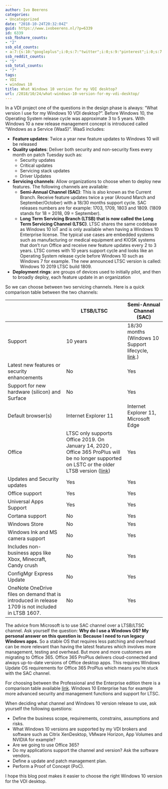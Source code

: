 ```yaml
---
author: Ivo Beerens
categories:
- Uncategorized
date: "2018-10-24T20:32:04Z"
guid: https://www.ivobeerens.nl/?p=6339
id: 6339
ssb_fbshare_counts:
- "2"
ssb_old_counts:
- a:7:{s:10:"googleplus";i:0;s:7:"twitter";i:0;s:9:"pinterest";i:0;s:7:"fbshare";i:0;s:8:"linkedin";i:0;s:6:"reddit";i:0;s:6:"tumblr";i:0;}
ssb_reddit_counts:
- "5"
ssb_total_counts:
- "7"
tags:
- VDI
- windows 10
title: What Windows 10 version for my VDI desktop?
url: /2018/10/24/what-windows-10-version-for-my-vdi-desktop/
---
```


In a VDI project one of the questions in the design phase is always: “What version I use for my Windows 10 VDI desktop?”. Before Windows 10, the Operating System release cycle was approximate 3 to 5 years. With Windows 10 a new release management concept is introduced called “Windows as a Service (WaaS)”. WaaS includes:

- **Feature updates**: Twice a year new feature updates to Windows 10 will be released
- **Quality updates**: Deliver both security and non-security fixes every month on patch Tuesday such as: 
    - Security updates
    - Critical updates
    - Servicing stack updates
    - Driver Updates
- **Servicing channels**: Allow organizations to choose when to deploy new features. The following channels are available: 
    - **Semi-Annual Channel (SAC)**: This is also known as the Current Branch. Receive feature updates twice a year (Around March and September/October) with a 18/30 months support cycle. SAC releases numbers are for example: 1703, 1709, 1803 and 1809. (1809 stands for 18 = 2018, 09 = September).
    - **Long Term Servicing Branch (LTSB) that is now called the Long Term Servicing Channel (LTSC)**. LTSC shares the same codebase as Windows 10 IoT and is only available when having a Windows 10 Enterprise license. The typical use cases are embedded systems such as manufacturing or medical equipment and KIOSK systems that don’t run Office and receive new feature updates every 2 to 3 years. LTSC comes with 10 years support cycle and looks like an Operating System release cycle before Windows 10 such as Windows 7 for example. The new announced LTSC version is called: Windows 10 2019 LTSC build 1809.
- **Deployment rings**: are groups of devices used to initially pilot, and then to broadly deploy, each feature update in an organization

So we can choose between two servicing channels. Here is a quick comparison table between the two channels:

|  | **LTSB/LTSC** | **Semi-Annual Channel (SAC)** |
|---|---|---|
| Support | 10 years | 18/30 months (Windows 10 Support lifecycle, [link](https://support.microsoft.com/en-us/help/13853/windows-lifecycle-fact-sheet).) |
| Latest new features or security enhancements | No | Yes |
| Support for new hardware (silicon) and Surface | No | Yes |
| Default browser(s) | Internet Explorer 11 | Internet Explorer 11, Microsoft Edge |
| Office | LTSC only supports Office 2019. On January 14, 2020 , Office 365 ProPlus will be no longer supported on LSTC or the older LTSB version ([link](https://techcommunity.microsoft.com/t5/Windows-IT-Pro-Blog/Changes-to-Office-and-Windows-servicing-and-support/ba-p/151509)) | Yes |
| Updates and Security updates | Yes | Yes |
| Office support | Yes | Yes |
| Universal Apps Support | Yes | Yes |
| Cortana support | No | Yes |
| Windows Store | No | Yes |
| Windows Ink and MS camera support | No | Yes |
| Includes non-business apps like Xbox, Minecraft, Candy crush | No | Yes |
| ConfigMgr Express Update | No | Yes |
| OneNote OneDrive files on demand that is introduced in release 1709 is not included in LTSB 1607. | No | Yes |

The advice from Microsoft is to use SAC channel over a LTSB/LTSC channel. Ask yourself the question: **Why do I use a Windows OS? My personal answer on this question is: Because I need to run legacy Windows apps.** So a stable OS that requires less patching and overhead can be more relevant than having the latest features which involves more management, testing and overhead. But more and more customers are migrating to Office 365. Office 365 ProPlus delivers cloud-connected and always up-to-date versions of Office desktop apps. This requires Windows Update OS requirements for Office 365 ProPlus which means you’re stuck with the SAC channel.

For choosing between the Professional and the Enterprise edition there is a comparison table available [link](https://www.microsoft.com/en-us/windowsforbusiness/compare). Windows 10 Enterprise has for example more advanced security and management functions and support for LTSC.

When deciding what channel and Windows 10 version release to use, ask yourself the following questions:

- Define the business scope, requirements, constrains, assumptions and risks.
- What Windows 10 versions are supported by my VDI brokers and software such as Citrix XenDesktop, VMware Horizon, App Volumes and NVIDIA for example?
- Are we going to use Office 365?
- Do my applications support the channel and version? Ask the software vendors.
- Define a update and patch management plan.
- Perform a Proof of Concept (PoC).

I hope this blog post makes it easier to choose the right Windows 10 version for the VDI desktop.
